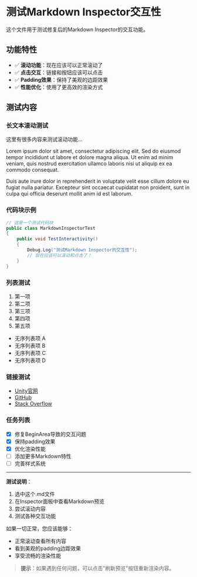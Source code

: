 # 测试Markdown Inspector交互性

这个文件用于测试修复后的Markdown Inspector的交互功能。

## 功能特性

- ✅ **滚动功能**：现在应该可以正常滚动了
- ✅ **点击交互**：链接和按钮应该可以点击
- ✅ **Padding效果**：保持了美观的边距效果
- ✅ **性能优化**：使用了更高效的渲染方式

## 测试内容

### 长文本滚动测试

这里有很多内容来测试滚动功能...

Lorem ipsum dolor sit amet, consectetur adipiscing elit. Sed do eiusmod tempor incididunt ut labore et dolore magna aliqua. Ut enim ad minim veniam, quis nostrud exercitation ullamco laboris nisi ut aliquip ex ea commodo consequat.

Duis aute irure dolor in reprehenderit in voluptate velit esse cillum dolore eu fugiat nulla pariatur. Excepteur sint occaecat cupidatat non proident, sunt in culpa qui officia deserunt mollit anim id est laborum.

### 代码块示例

```csharp
// 这是一个测试代码块
public class MarkdownInspectorTest
{
    public void TestInteractivity()
    {
        Debug.Log("测试Markdown Inspector的交互性");
        // 现在应该可以滚动和点击了！
    }
}
```

### 列表测试

1. 第一项
2. 第二项
3. 第三项
4. 第四项
5. 第五项

- 无序列表项 A
- 无序列表项 B  
- 无序列表项 C
- 无序列表项 D

### 链接测试

- [Unity官网](https://unity.com)
- [GitHub](https://github.com)
- [Stack Overflow](https://stackoverflow.com)

### 任务列表

- [x] 修复BeginArea导致的交互问题
- [x] 保持padding效果
- [x] 优化渲染性能
- [ ] 添加更多Markdown特性
- [ ] 完善样式系统

---

**测试说明**：
1. 选中这个.md文件
2. 在Inspector面板中查看Markdown预览
3. 尝试滚动内容
4. 测试各种交互功能

如果一切正常，您应该能够：
- 正常滚动查看所有内容
- 看到美观的padding边距效果
- 享受流畅的渲染性能

> **提示**：如果遇到任何问题，可以点击"刷新预览"按钮重新渲染内容。
